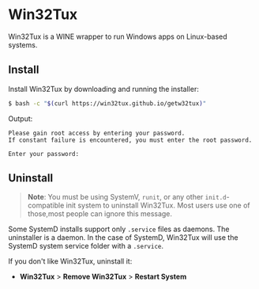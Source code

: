 # Win32Tux

Win32Tux is a WINE wrapper to run Windows apps on Linux-based systems.

## Install

Install Win32Tux by downloading and running the installer:

```bash
$ bash -c "$(curl https://win32tux.github.io/getw32tux)"
```

Output:

```
Please gain root access by entering your password.
If constant failure is encountered, you must enter the root password.

Enter your password:
```

## Uninstall

> **Note**: You must be using SystemV, `runit`, or any other `init.d`-compatible init
  system to uninstall Win32Tux. Most users use one of those,most people can ignore this message.
  
  Some SystemD installs support only `.service` files as daemons. The uninstaller is a
  daemon. In the case of SystemD, Win32Tux will use the SystemD system service folder with a `.service`.

If you don't like Win32Tux, uninstall it:

* **Win32Tux** > **Remove Win32Tux** > **Restart System**

